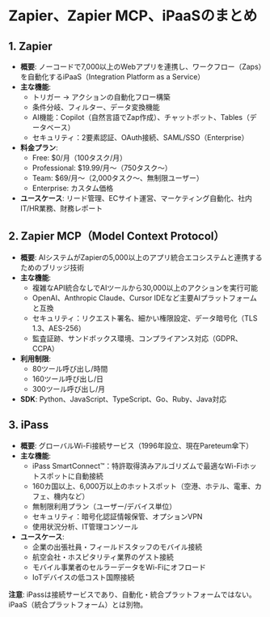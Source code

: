 # Zapier、Zapier MCP、iPaaSのまとめ

## 1. Zapier
- **概要**: ノーコードで7,000以上のWebアプリを連携し、ワークフロー（Zaps）を自動化するiPaaS（Integration Platform as a Service）
- **主な機能**:
  - トリガー → アクションの自動化フロー構築
  - 条件分岐、フィルター、データ変換機能
  - AI機能：Copilot（自然言語でZap作成）、チャットボット、Tables（データベース）
  - セキュリティ：2要素認証、OAuth接続、SAML/SSO（Enterprise）
- **料金プラン**:
  - Free: $0/月（100タスク/月）
  - Professional: $19.99/月〜（750タスク〜）
  - Team: $69/月〜（2,000タスク〜、無制限ユーザー）
  - Enterprise: カスタム価格
- **ユースケース**: リード管理、ECサイト運営、マーケティング自動化、社内IT/HR業務、財務レポート

## 2. Zapier MCP（Model Context Protocol）
- **概要**: AIシステムがZapierの5,000以上のアプリ統合エコシステムと連携するためのブリッジ技術
- **主な機能**:
  - 複雑なAPI統合なしでAIツールから30,000以上のアクションを実行可能
  - OpenAI、Anthropic Claude、Cursor IDEなど主要AIプラットフォームと互換
  - セキュリティ：リクエスト署名、細かい権限設定、データ暗号化（TLS 1.3、AES-256）
  - 監査証跡、サンドボックス環境、コンプライアンス対応（GDPR、CCPA）
- **利用制限**:
  - 80ツール呼び出し/時間
  - 160ツール呼び出し/日
  - 300ツール呼び出し/月
- **SDK**: Python、JavaScript、TypeScript、Go、Ruby、Java対応

## 3. iPass
- **概要**: グローバルWi-Fi接続サービス（1996年設立、現在Pareteum傘下）
- **主な機能**:
  - iPass SmartConnect™：特許取得済みアルゴリズムで最適なWi-Fiホットスポットに自動接続
  - 160カ国以上、6,000万以上のホットスポット（空港、ホテル、電車、カフェ、機内など）
  - 無制限利用プラン（ユーザー/デバイス単位）
  - セキュリティ：暗号化認証情報保管、オプションVPN
  - 使用状況分析、IT管理コンソール
- **ユースケース**:
  - 企業の出張社員・フィールドスタッフのモバイル接続
  - 航空会社・ホスピタリティ業界のゲスト接続
  - モバイル事業者のセルラーデータをWi-Fiにオフロード
  - IoTデバイスの低コスト国際接続

**注意**: iPassは接続サービスであり、自動化・統合プラットフォームではない。iPaaS（統合プラットフォーム）とは別物。